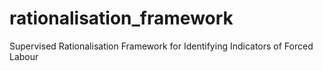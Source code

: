 # rationalisation_framework
Supervised Rationalisation Framework for Identifying Indicators of Forced Labour

